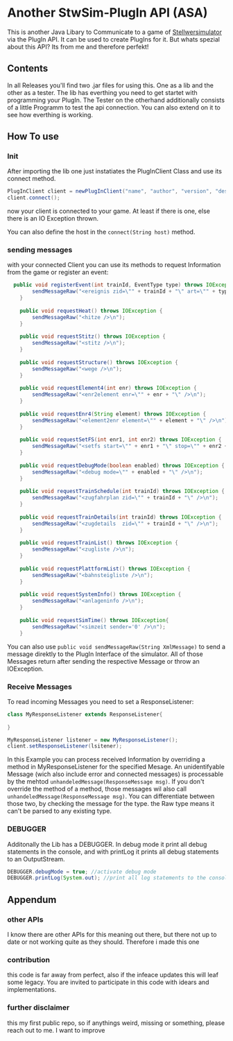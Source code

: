 # Another StwSim-PlugIn API (ASA)

This is another Java Libary to Communicate to a game of [Stellwersimulator](stellwerksim.de) via the PlugIn API. It can be used to create PlugIns for it. 
But whats spezial about this API? Its from me and therefore perfekt!

## Contents

In all Releases you'll find two .jar files for using this. One as a lib and the other as a tester. 
The lib has everthing you need to get startet with programming your PlugIn. 
The Tester on the otherhand additionally consists of a little Programm to test the api connection. 
You can also extend on it to see how everthing is working.

## How To use

### Init
After importing the lib one just instatiates the PlugInClient Class and use its connect method.

```Java
PlugInClient client = newPlugInClient("name", "author", "version", "description");
client.connect();
```

now your client is connected to your game. At least if there is one, else there is an IO Exception thrown.

You can also define the host in the ```connect(String host)``` method.

### sending messages

with your connected Client you can use its methods to request Information from the game or register an event:

```Java
  public void registerEvent(int trainId, EventType type) throws IOException {
		sendMessageRaw("<ereignis zid=\"" + trainId + "\" art=\"" + type.forXml + "\"/>\n");
	}
	
	public void requestHeat() throws IOException {
		sendMessageRaw("<hitze />\n");
	}
	
	public void requestStitz() throws IOException {
		sendMessageRaw("<stitz />\n");
	}
	
	public void requestStructure() throws IOException {
		sendMessageRaw("<wege />\n");
	}
	
	public void requestElement4(int enr) throws IOException {
		sendMessageRaw("<enr2element enr=\"" + enr + "\" />\n");
	}
	
	public void requestEnr4(String element) throws IOException {
		sendMessageRaw("<element2enr element=\"" + element + "\" />\n");
	}
	
	public void requestSetFS(int enr1, int enr2) throws IOException {
		sendMessageRaw("<setfs start=\"" + enr1 + "\" stop=\"" + enr2 + "\" />\n");
	}
	
	public void requestDebugMode(boolean enabled) throws IOException {
		sendMessageRaw("<debug mode=\"" + enabled + "\" />\n");
	}
	
	public void requestTrainSchedule(int trainId) throws IOException {
		sendMessageRaw("<zugfahrplan zid=\"" + trainId + "\" />\n");
	}
	
	public void requestTrainDetails(int trainId) throws IOException {
		sendMessageRaw("<zugdetails  zid=\"" + trainId + "\" />\n");
	}
	
	public void requestTrainList() throws IOException {
		sendMessageRaw("<zugliste />\n");
	}
	
	public void requestPlattformList() throws IOException {
		sendMessageRaw("<bahnsteigliste />\n");
	}
	
	public void requestSystemInfo() throws IOException {
		sendMessageRaw("<anlageninfo />\n");
	}
	
	public void requestSimTime() throws IOException{
		sendMessageRaw("<simzeit sender='0' />\n");
	}
```

You can also use ```public void sendMessageRaw(String XmlMessage)``` to send a message direktly to the PlugIn Interface of the simulator.
All of those Messages return after sending the respective Message or throw an IOException.

### Receive Messages

To read incoming Messages you need to set a ResponseListener:
```Java
class MyResponseListener extends ResponseListener{
  
}

MyResponseListener listener = new MyResponseListener();
client.setResponseListener(lsitener);
```
In this Example you can process received Information by overriding a method in MyResponseListener for the specified Mesage.
An unidentifyable Message (wich also include error and connected messages) is processable by the mehtod ```unhandeledMessage(ResponseMessage msg)```.
If you don't override the method of a method, those messages wil also call ```unhandeledMessage(ResponseMessage msg)```.
You can differentiate between those two, by checking the message for the type. the Raw type means it can't be parsed to any existing type.

### DEBUGGER

Additonally the Lib has a DEBUGGER. In debug mode it print all debug statements in the console, and with printLog it prints all debug statements to an OutputStream.

```Java
DEBUGGER.debugMode = true; //activate debug mode
DEBUGGER.printLog(System.out); //print all log statements to the console
```

## Appendum

### other APIs

I know there are other APIs for this meaning out there, but there not up to date or not working quite as they should. Therefore i made this one

### contribution

this code is far away from perfect, also if the infeace updates this will leaf some legacy. 
You are invited to participate in this code with idears and implementations.

### further disclaimer

this my first public repo, so if anythings weird, missing or something, please reach out to me. I want to improve
